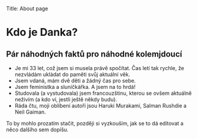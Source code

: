 Title: About page

Kdo je Danka?
=============

Pár náhodných faktů pro náhodné kolemjdoucí
-------------------------------------------

+ Je mi 33 let, což jsem si musela právě spočítat. Čas letí tak rychle, že nezvládám ukládat do paměti svůj aktuální věk.
+ Jsem vdaná, mám dvě děti a žádný čas pro sebe.
+ Jsem feministka a sluníčkářka. A jsem na to hrdá!
+ Studovala (a vystudovala) jsem francouzštinu, kterou se ovšem aktuálně neživím (a kdo ví, jestli ještě někdy budu).
+ Ráda čtu, moji oblíbení autoři jsou Haruki Murakami, Salman Rushdie a Neil Gaiman.

To by mohlo prozatím stačit, později si vyzkouším, jak se to dá editovat a něco dalšího sem dopíšu.
